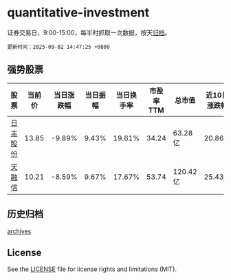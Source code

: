 # quantitative-investment

证券交易日，9:00-15:00，每半时抓取一次数据，按天[归档](archives)。

`更新时间：2025-09-02 14:47:25 +0800`

## 强势股票

|股票|当前价|当日涨跌幅|当日振幅|当日换手率|市盈率TTM|总市值|近10日涨跌幅|
|----|----|----|----|----|----|----|----|
|[日丰股份](https://xueqiu.com/S/SZ002953)|13.85|-9.89%|9.43%|19.61%|34.24|63.28亿|20.86%|
|[天融信](https://xueqiu.com/S/SZ002212)|10.21|-8.59%|9.67%|17.67%|53.74|120.42亿|25.43%|

## 历史归档

[archives](archives)

## License

See the [LICENSE](LICENSE) file for license rights and limitations (MIT).